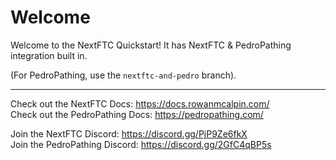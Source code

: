
# Welcome
Welcome to the NextFTC Quickstart! It has NextFTC & PedroPathing integration built in.

(For PedroPathing, use the `nextftc-and-pedro` branch).

---

Check out the NextFTC Docs: <https://docs.rowanmcalpin.com/>  
Check out the PedroPathing Docs: <https://pedropathing.com/>  

Join the NextFTC Discord: <https://discord.gg/PjP9Ze6fkX>  
Join the PedroPathing Discord: <https://discord.gg/2GfC4qBP5s>  
